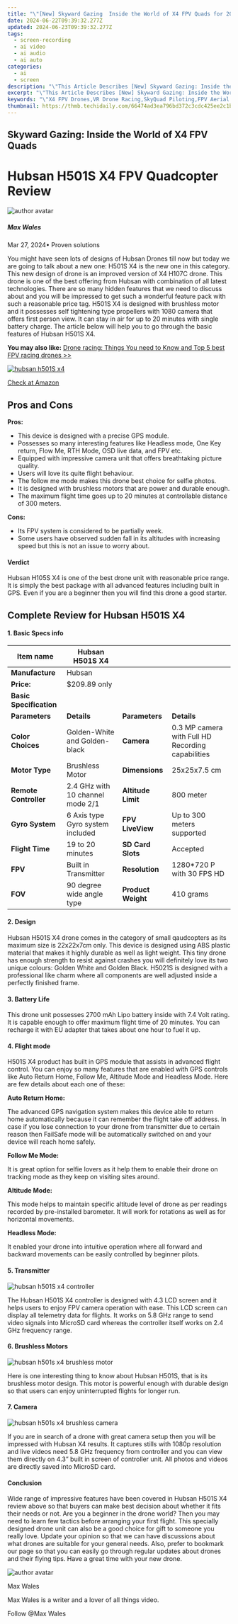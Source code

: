 ```yaml
---
title: "\"[New] Skyward Gazing  Inside the World of X4 FPV Quads for 2024\""
date: 2024-06-22T09:39:32.277Z
updated: 2024-06-23T09:39:32.277Z
tags: 
  - screen-recording
  - ai video
  - ai audio
  - ai auto
categories: 
  - ai
  - screen
description: "\"This Article Describes [New] Skyward Gazing: Inside the World of X4 FPV Quads for 2024\""
excerpt: "\"This Article Describes [New] Skyward Gazing: Inside the World of X4 FPV Quads for 2024\""
keywords: "\"X4 FPV Drones,VR Drone Racing,SkyQuad Piloting,FPV Aerial Views,Quadcopter Flight,High-Flying Drones,Extreme Aviation Gear\""
thumbnail: https://thmb.techidaily.com/66474ad3ea796bd372c3cdc425ee2c1b3cee0dd881c03ccdd13266e6df3b21d0.jpg
---
```


## Skyward Gazing: Inside the World of X4 FPV Quads

# Hubsan H501S X4 FPV Quadcopter Review

![author avatar](https://images.wondershare.com/filmora/article-images/max-wales-author.jpg)

##### Max Wales

 Mar 27, 2024• Proven solutions

 You might have seen lots of designs of Hubsan Drones till now but today we are going to talk about a new one: H501S X4 is the new one in this category. This new design of drone is an improved version of X4 H107C drone. This drone is one of the best offering from Hubsan with combination of all latest technologies. There are so many hidden features that we need to discuss about and you will be impressed to get such a wonderful feature pack with such a reasonable price tag. H501S X4 is designed with brushless motor and it possesses self tightening type propellers with 1080 camera that offers first person view. It can stay in air for up to 20 minutes with single battery charge. The article below will help you to go through the basic features of Hubsan H501S X4.

**You may also like:**
[Drone racing: Things You need to Know and Top 5 best FPV racing drones >>](https://tools.techidaily.com/wondershare/filmora/download/)

[![hubsan h501S x4](https://images.wondershare.com/filmora/article-images/hubsan-h501S-x4.jpg) ](https://www.amazon.com/gp/product/B019FHMZD8/ref=as%5Fli%5Ftl?ie=UTF8&tag=vs-flora-20&camp=1789&creative=9325&linkCode=as2&creativeASIN=B019FHMZD8&linkId=9d34fd5276ff2e7909e54006b25f45fa)

[Check at Amazon](https://www.amazon.com/gp/product/B019FHMZD8/ref=as%5Fli%5Ftl?ie=UTF8&tag=vs-flora-20&camp=1789&creative=9325&linkCode=as2&creativeASIN=B019FHMZD8&linkId=9d34fd5276ff2e7909e54006b25f45fa)

## Pros and Cons

 **Pros:**

* This device is designed with a precise GPS module.
* Possesses so many interesting features like Headless mode, One Key return, Flow Me, RTH Mode, OSD live data, and FPV etc.
* Equipped with impressive camera unit that offers breathtaking picture quality.
* Users will love its quite flight behaviour.
* The follow me mode makes this drone best choice for selfie photos.
* It is designed with brushless motors that are power and durable enough.
* The maximum flight time goes up to 20 minutes at controllable distance of 300 meters.

 **Cons:**

* Its FPV system is considered to be partially week.
* Some users have observed sudden fall in its altitudes with increasing speed but this is not an issue to worry about.

#### Verdict

 Hubsan H105S X4 is one of the best drone unit with reasonable price range. It is simply the best package with all advanced features including built in GPS. Even if you are a beginner then you will find this drone a good starter.

## Complete Review for Hubsan H501S X4

#### 1. Basic Specs info

| **Item name**           | Hubsan H501S X4                  |                    |                                                   |
| ----------------------- | -------------------------------- | ------------------ | ------------------------------------------------- |
| **Manufacture**         | Hubsan                           |                    |                                                   |
| **Price:**              | $209.89 only                     |                    |                                                   |
| **Basic Specification** |                                  |                    |                                                   |
| **Parameters**          | **Details**                      | **Parameters**     | **Details**                                       |
| **Color Choices**       | Golden-White and Golden- black   | **Camera**         | 0.3 MP camera with Full HD Recording capabilities |
| **Motor Type**          | Brushless Motor                  | **Dimensions**     | 25x25x7.5 cm                                      |
| **Remote Controller**   | 2.4 GHz with 10 channel mode 2/1 | **Altitude Limit** | 800 meter                                         |
| **Gyro System**         | 6 Axis type Gyro system included | **FPV LiveView**   | Up to 300 meters supported                        |
| **Flight Time**         | 19 to 20 minutes                 | **SD Card Slots**  | Accepted                                          |
| **FPV**                 | Built in Transmitter             | **Resolution**     | 1280\*720 P with 30 FPS HD                        |
| **FOV**                 | 90 degree wide angle type        | **Product Weight** | 410 grams                                         |

#### 2. Design

 Hubsan H501S X4 drone comes in the category of small qaudcopters as its maximum size is 22x22x7cm only. This device is designed using ABS plastic material that makes it highly durable as well as light weight. This tiny drone has enough strength to resist against crashes you will definitely love its two unique colours: Golden White and Golden Black. H5021S is designed with a professional like charm where all components are well adjusted inside a perfectly finished frame.

#### 3. Battery Life

 This drone unit possesses 2700 mAh Lipo battery inside with 7.4 Volt rating. It is capable enough to offer maximum flight time of 20 minutes. You can recharge it with EU adapter that takes about one hour to fuel it up.

#### 4. Flight mode

 H501S X4 product has built in GPS module that assists in advanced flight control. You can enjoy so many features that are enabled with GPS controls like Auto Return Home, Follow Me, Altitude Mode and Headless Mode. Here are few details about each one of these:

 **Auto Return Home:**

 The advanced GPS navigation system makes this device able to return home automatically because it can remember the flight take off address. In case if you lose connection to your drone from transmitter due to certain reason then FailSafe mode will be automatically switched on and your device will reach home safely.

 **Follow Me Mode:**

 It is great option for selfie lovers as it help them to enable their drone on tracking mode as they keep on visiting sites around.

 **Altitude Mode:**

 This mode helps to maintain specific altitude level of drone as per readings recorded by pre-installed barometer. It will work for rotations as well as for horizontal movements.

 **Headless Mode:**

 It enabled your drone into intuitive operation where all forward and backward movements can be easily controlled by beginner pilots.

#### 5. Transmitter

![hubsan h501S x4 controller](https://images.wondershare.com/filmora/article-images/hubsan-h501S-x4-controller.jpg)

 The Hubsan H501S X4 controller is designed with 4.3 LCD screen and it helps users to enjoy FPV camera operation with ease. This LCD screen can display all telemetry data for flights. It works on 5.8 GHz range to send video signals into MicroSD card whereas the controller itself works on 2.4 GHz frequency range.

#### 6. Brushless Motors

![hubsan h501s x4 brushless motor](https://images.wondershare.com/filmora/article-images/hubsan-h501s-x4-brushless-motor.jpg)

 Here is one interesting thing to know about Hubsan H501S, that is its brushless motor design. This motor is powerful enough with durable design so that users can enjoy uninterrupted flights for longer run.

#### 7. Camera

![hubsan h501s x4 brushless camera](https://images.wondershare.com/filmora/article-images/hubsan-h501s-x4-brushless-camera.jpg)

 If you are in search of a drone with great camera setup then you will be impressed with Hubsan X4 results. It captures stills with 1080p resolution and live videos need 5.8 GHz frequency from controller and you can view them directly on 4.3” built in screen of controller unit. All photos and videos are directly saved into MicroSD card.

#### Conclusion

 Wide range of impressive features have been covered in Hubsan H501S X4 review above so that buyers can make best decision about whether it fits their needs or not. Are you a beginner in the drone world? Then you may need to learn few tactics before arranging your first flight. This specially designed drone unit can also be a good choice for gift to someone you really love. Update your opinion so that we can have discussions about what drones are suitable for your general needs. Also, prefer to bookmark our page so that you can easily go through regular updates about drones and their flying tips. Have a great time with your new drone.

![author avatar](https://images.wondershare.com/filmora/article-images/max-wales-author.jpg)

Max Wales

Max Wales is a writer and a lover of all things video.

Follow @Max Wales


<ins class="adsbygoogle"
     style="display:block"
     data-ad-format="autorelaxed"
     data-ad-client="ca-pub-7571918770474297"
     data-ad-slot="1223367746"></ins>



<ins class="adsbygoogle"
     style="display:block"
     data-ad-client="ca-pub-7571918770474297"
     data-ad-slot="8358498916"
     data-ad-format="auto"
     data-full-width-responsive="true"></ins>



